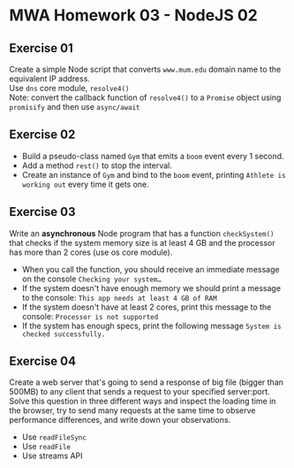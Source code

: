 # MWA Homework 03 - NodeJS 02
## Exercise 01
Create a simple Node script that converts `www.mum.edu` domain name to the equivalent IP address.  
Use `dns` core module, `resolve4()`  
Note: convert the callback function of `resolve4()` to a `Promise` object using `promisify` and then use `async/await`
  
## Exercise 02
* Build a pseudo-class named `Gym` that emits a `boom` event every 1 second.  
* Add a method `rest()` to stop the interval.  
* Create an instance of `Gym` and bind to the `boom` event, printing `Athlete is working out` every time it gets one.
  
## Exercise 03
Write an **asynchronous** Node program that has a function `checkSystem()` that checks if the system memory size is at least 4 GB and the processor has more than 2 cores (use os core module).  
* When you call the function, you should receive an immediate message on the console `Checking your system…`
* If the system doesn't have enough memory we should print a message to the console: `This app needs at least 4 GB of RAM`
* If the system doesn't have at least 2 cores, print this message to the console: `Processor is not supported`
* If the system has enough specs, print the following message `System is checked successfully.`
  
## Exercise 04
Create a web server that's going to send a response of big file (bigger than 500MB) to any client that sends a request to your specified server:port.  
Solve this question in three different ways and inspect the loading time in the browser, try to send many requests at the same time to observe performance differences, and write down your observations.
* Use `readFileSync`
* Use `readFile`
* Use streams API

